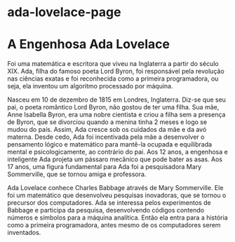# ada-lovelace-page
<!DOCTYPE html>
<html lang="pt">
<head>
    <meta charset="UTF-8">
    <title>A Engenhosa Ada Lovelace</title>
</head>
<body>
    <h1>A Engenhosa Ada Lovelace</h1>
    <p>Foi uma matemática e escritora que viveu na Inglaterra a partir do século XIX. Ada, filha do famoso poeta Lord Byron, foi responsável pela revolução nas ciências exatas e foi reconhecida como a primeira programadora, ou seja, ela inventou um algoritmo processado por máquina.</p>
    <p>Nasceu em 10 de dezembro de 1815 em Londres, Inglaterra. Diz-se que seu pai, o poeta romântico Lord Byron, não gostou de ter uma filha. Sua mãe, Anne Isabella Byron, era uma nobre cientista e criou a filha sem a presença de Byron, que se divorciou quando a menina tinha 2 meses e logo se mudou do país. Assim, Ada cresce sob os cuidados da mãe e da avó materna. Desde cedo, Ada foi incentivada pela mãe a desenvolver o pensamento lógico e matemático para mantê-la ocupada e equilibrada mental e psicologicamente, ao contrário do pai. Aos 12 anos, a engenhosa e inteligente Ada projeta um pássaro mecânico que pode bater as asas. Aos 17 anos, uma figura fundamental para Ada foi a pesquisadora Mary Sommerville, que se tornou amiga e professora.</p>
    <p>Ada Lovelace conhece Charles Babbage através de Mary Sommerville. Ele foi um matemático que desenvolveu pesquisas inovadoras, que se tornou o precursor dos computadores. Ada se interessa pelos experimentos de Babbage e participa da pesquisa, desenvolvendo códigos contendo números e símbolos para a máquina analítica. Então ela entra para a história como a primeira programadora, antes mesmo de os computadores serem inventados.</p>
</body>
</html>
